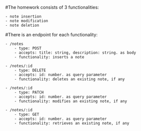 #The homework consists of 3 functionalities:

    - note insertion
    - note modification
    - note deletion

#There is an endpoint for each functionality:

    - /notes
        - type: POST
        - accepts: title: string, description: string. as body
        - functionality: inserts a note

    - /notes/:id 
        - type: DELETE
        - accepts: id: number. as query parameter
        - functionality: deletes an existing note, if any

    - /notes/:id
        - type: PATCH
        - accepts: id: number. as query parameter
        - functionality: modifies an existing note, if any

    - /notes/:id 
        - type: GET
        - accepts: id: number. as query parameter
        - functionality: retrieves an existing note, if any